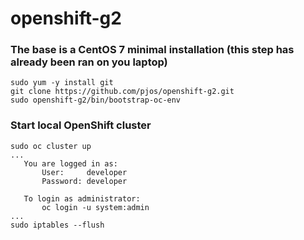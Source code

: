# openshift-g2
### The base is a CentOS 7 minimal installation (this step has already been ran on you laptop) 
```shell:
sudo yum -y install git
git clone https://github.com/pjos/openshift-g2.git
sudo openshift-g2/bin/bootstrap-oc-env
```

### Start local OpenShift cluster

```shell:
sudo oc cluster up
...
   You are logged in as:
       User:     developer
       Password: developer

   To login as administrator:
       oc login -u system:admin
...
sudo iptables --flush
```
